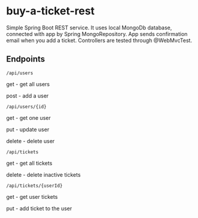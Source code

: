 # buy-a-ticket-rest
Simple Spring Boot REST service. It uses local MongoDb database, connected with app by Spring MongoRepository.
App sends confirmation email when you add a ticket. Controllers are tested through @WebMvcTest.

## Endpoints
```
/api/users
```
get - get all users

post - add a user
```
/api/users/{id}
```

get - get one user

put - update user

delete - delete user
```
/api/tickets
```
get - get all tickets

delete - delete inactive tickets
```
/api/tickets/{userId}
```
get - get user tickets

put - add ticket to the user
